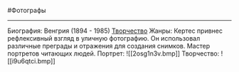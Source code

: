 #Фотографы 

---
Биография: Венгрия (1894 - 1985)
[Творчество](https://yandex.ru/images/search?text=%D0%B0%D0%BD%D0%B4%D1%80%D0%B5%20%D0%BA%D0%B5%D1%80%D1%82%D0%B5%D1%81%20%D1%84%D0%BE%D1%82%D0%BE%D0%B3%D1%80%D0%B0%D1%84%D0%B8%D0%B8&stype=image&lr=213&source=tags&tab_id=images)
Жанры:
Кертес привнес рефлексивный взгляд в уличную фотографию. Он использовал различные преграды и отражения для создания снимков. Мастер портретов читающих людей.
Портрет:
![[2osg1n3v.bmp]]
Творчество:
![[i9u6qtci.bmp]]